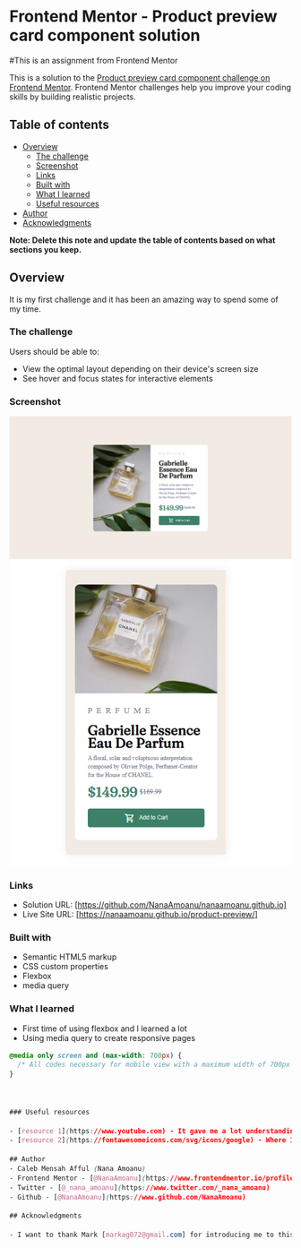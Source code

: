 # Frontend Mentor - Product preview card component solution

#This is an assignment from Frontend Mentor

This is a solution to the [Product preview card component challenge on Frontend Mentor](https://www.frontendmentor.io/challenges/product-preview-card-component-GO7UmttRfa). Frontend Mentor challenges help you improve your coding skills by building realistic projects. 

## Table of contents

- [Overview](#overview)
  - [The challenge](#the-challenge)
  - [Screenshot](#screenshot)
  - [Links](#Links)
  - [Built with](#built-with)
  - [What I learned](#what-i-learned)
  - [Useful resources](#useful-resources)
- [Author](#author)
- [Acknowledgments](#acknowledgments)

**Note: Delete this note and update the table of contents based on what sections you keep.**

## Overview
It is my first challenge and it has been an amazing way to spend some of my time.

### The challenge

Users should be able to:

- View the optimal layout depending on their device's screen size
- See hover and focus states for interactive elements

### Screenshot

![](./screenshot/desktop%20view.PNG)
![](./screenshot/mobile%20view.PNG)

### Links
- Solution URL: [https://github.com/NanaAmoanu/nanaamoanu.github.io]
- Live Site URL: [https://nanaamoanu.github.io/product-preview/]

### Built with

- Semantic HTML5 markup
- CSS custom properties
- Flexbox
- media query


### What I learned

- First time of using flexbox and I learned a lot
- Using media query to create responsive pages


```css
@media only screen and (max-width: 700px) {
  /* All codes necessary for mobile view with a maximum width of 700px goes in here*/
}



### Useful resources

- [resource 1](https://www.youtube.com) - It gave me a lot understanding on how media querries work and how to use them effectively.
- [resource 2](https://fontawesomeicons.com/svg/icons/google) - Where I got the icons from

## Author
- Caleb Mensah Afful (Nana Amoanu)
- Frontend Mentor - [@NanaAmoanu](https://www.frontendmentor.io/profile/NanaAmoanu)
- Twitter - [@_nana_amoanu](https://www.twitter.com/_nana_amoanu)
- Github - [@NanaAmoanu](https://www.github.com/NanaAmoanu)

## Acknowledgments

- I want to thank Mark [markag072@gmail.com] for introducing me to this platform.
